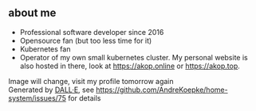
## about me
* Professional software developer since 2016
* Opensource fan (but too less time for it)
* Kubernetes fan
* Operator of my own small kubernetes cluster. My personal website is also hosted in there, look at https://akop.online or https://akop.top.

Image will change, visit my profile tomorrow again  
Generated by [DALL·E](https://openai.com/dall-e-2/), see https://github.com/AndreKoepke/home-system/issues/75 for details
